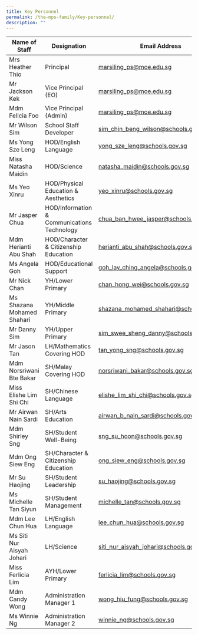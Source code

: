 ```yaml
---
title: Key Personnel
permalink: /the-mps-family/Key-personnel/
description: ""
---
```



| Name of Staff | Designation | Email Address |
| -------- | -------- | -------- |
| Mrs Heather Thio     | Principal     | marsiling_ps@moe.edu.sg     |
| Mr Jackson Kek     | Vice Principal (EO)     | marsiling_ps@moe.edu.sg     |
| Mdm Felicia Foo     | Vice Principal (Admin)     | marsiling_ps@moe.edu.sg     |
| Mr Wilson Sim     | School Staff Developer     | sim_chin_beng_wilson@schools.gov.sg     |
| Ms Yong Sze Leng     | HOD/English Language     | yong_sze_leng@schools.gov.sg     |
| Miss Natasha Maidin     | HOD/Science     | natasha_maidin@schools.gov.sg     |
| Ms Yeo Xinru     | HOD/Physical Education & Aesthetics     | yeo_xinru@schools.gov.sg     |
| Mr Jasper Chua     | HOD/Information & Communications Technology     | chua_ban_hwee_jasper@schools.gov.sg     |
| Mdm Herianti Abu Shah    | HOD/Character & Citizenship Education     | herianti_abu_shah@schools.gov.sg     |
| Ms Angela Goh     | HOD/Educational Support     | goh_lay_ching_angela@schools.gov.sg     |
| Mr Nick Chan     | YH/Lower Primary     | chan_hong_wei@schools.gov.sg     |
| Ms Shazana Mohamed Shahari     | YH/Middle Primary     | shazana_mohamed_shahari@schools.gov.sg     |
| Mr Danny Sim     | YH/Upper Primary    | sim_swee_sheng_danny@schools.gov.sg     |
| Mr Jason Tan     | LH/Mathematics Covering HOD     | tan_yong_sng@schools.gov.sg     |
| Mdm Norsriwani Bte Bakar     | SH/Malay Covering HOD     | norsriwani_bakar@schools.gov.sg     |
| Miss Elishe Lim Shi Chi     | SH/Chinese Language     | elishe_lim_shi_chi@schools.gov.sg     |
| Mr Airwan Nain Sardi     | SH/Arts Education     | airwan_b_nain_sardi@schools.gov.sg     |
| Mdm Shirley Sng     | SH/Student Well-Being     | sng_su_hoon@schools.gov.sg     |
| Mdm Ong Siew Eng     | SH/Character & Citizenship Education     | ong_siew_eng@schools.gov.sg     |
| Mr Su Haojing     | SH/Student Leadership     | su_haojing@schools.gov.sg     |
| Ms Michelle Tan Siyun     | SH/Student Management     | michelle_tan@schools.gov.sg     |
| Mdm Lee Chun Hua     | LH/English Language     | lee_chun_hua@schools.gov.sg     |
| Ms Siti Nur Aisyah Johari     | LH/Science    | siti_nur_aisyah_johari@schools.gov.sg     |
| Miss Ferlicia Lim    | AYH/Lower Primary     | ferlicia_lim@schools.gov.sg    |
| Mdm Candy Wong    | Administration Manager 1  | wong_hiu_fung@schools.gov.sg     |
| Ms Winnie Ng     | Administration Manager 2     | winnie_ng@schools.gov.sg     |